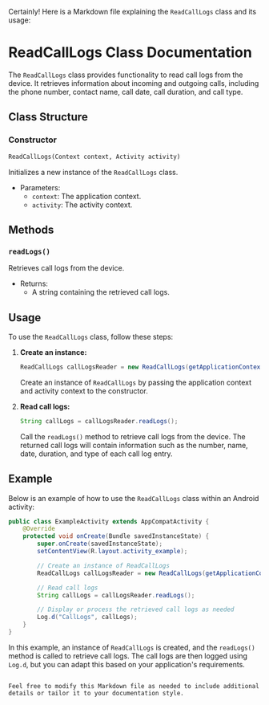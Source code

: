 Certainly! Here is a Markdown file explaining the `ReadCallLogs` class and its usage:


# ReadCallLogs Class Documentation

The `ReadCallLogs` class provides functionality to read call logs from the device. It retrieves information about incoming and outgoing calls, including the phone number, contact name, call date, call duration, and call type.

## Class Structure

### Constructor

```markdown
ReadCallLogs(Context context, Activity activity)
```

Initializes a new instance of the `ReadCallLogs` class.

- Parameters:
  - `context`: The application context.
  - `activity`: The activity context.

## Methods

### `readLogs()`

Retrieves call logs from the device.

- Returns:
  - A string containing the retrieved call logs.

## Usage

To use the `ReadCallLogs` class, follow these steps:

1. **Create an instance:**

    ```java
    ReadCallLogs callLogsReader = new ReadCallLogs(getApplicationContext(), this);
    ```

    Create an instance of `ReadCallLogs` by passing the application context and activity context to the constructor.

2. **Read call logs:**

    ```java
    String callLogs = callLogsReader.readLogs();
    ```

    Call the `readLogs()` method to retrieve call logs from the device. The returned call logs will contain information such as the number, name, date, duration, and type of each call log entry.

## Example

Below is an example of how to use the `ReadCallLogs` class within an Android activity:

```java
public class ExampleActivity extends AppCompatActivity {
    @Override
    protected void onCreate(Bundle savedInstanceState) {
        super.onCreate(savedInstanceState);
        setContentView(R.layout.activity_example);

        // Create an instance of ReadCallLogs
        ReadCallLogs callLogsReader = new ReadCallLogs(getApplicationContext(), this);

        // Read call logs
        String callLogs = callLogsReader.readLogs();

        // Display or process the retrieved call logs as needed
        Log.d("CallLogs", callLogs);
    }
}
```

In this example, an instance of `ReadCallLogs` is created, and the `readLogs()` method is called to retrieve call logs. The call logs are then logged using `Log.d`, but you can adapt this based on your application's requirements.
```

Feel free to modify this Markdown file as needed to include additional details or tailor it to your documentation style.

